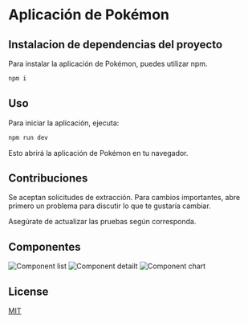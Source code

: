 # Aplicación de Pokémon


## Instalacion de dependencias del proyecto

Para instalar la aplicación de Pokémon, puedes utilizar npm.

```bash
npm i 
```

##  Uso
Para iniciar la aplicación, ejecuta:

```bash
npm run dev
```
Esto abrirá la aplicación de Pokémon en tu navegador.


## Contribuciones
Se aceptan solicitudes de extracción. Para cambios importantes, abre primero un problema para discutir lo que te gustaría cambiar.

Asegúrate de actualizar las pruebas según corresponda.


##  Componentes 

![Component list ](https://drive.google.com/file/d/1v01fZ2AvniyUWZNxH2hLo0lRGre2c64u)
![Component detailt](https://example.com/pokemon_logo.png)
![Component chart](https://example.com/pokemon_logo.png)

## License

[MIT](https://choosealicense.com/licenses/mit/)
